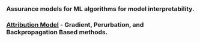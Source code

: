 ### Assurance models for ML algorithms for model interpretability.

### [Attribution Model](https://github.com/AI-VTRC/AIassurance/attribution) - Gradient, Perurbation, and Backpropagation Based methods.
